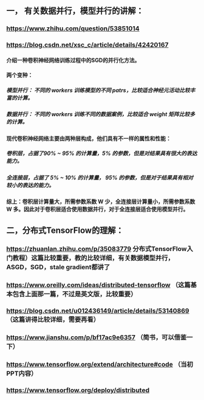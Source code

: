 ## 一， 有关数据并行，模型并行的讲解：
### https://www.zhihu.com/question/53851014
### https://blog.csdn.net/xsc_c/article/details/42420167
#### 介绍一种卷积神经网络训练过程中的SGD的并行化方法。
#### 两个变种：
##### 模型并行： 不同的 workers 训练模型的不同 patrs，比较适合神经元活动比较丰富的计算。
##### 数据并行： 不同的 workers 训练不同的数据案例，比较适合 weight 矩阵比较多的计算。
#### 现代卷积神经网络主要由两种层构成，他们具有不一样的属性和性能：
##### 卷积层，占据了90% ~ 95% 的计算量，5% 的参数，但是对结果具有很大的表达能力。
##### 全连接层，占据了 5% ~ 10% 的计算量， 95% 的参数，但是对于结果具有相对较小的表达的能力。
#### 综上：卷积层计算量大，所需参数系数 W 少，全连接层计算量小，所需参数系数 W 多。因此对于卷积层适合使用数据并行，对于全连接层适合使用模型并行。

## 二，分布式TensorFlow的理解：
### https://zhuanlan.zhihu.com/p/35083779 分布式TensorFlow入门教程）这篇比较重要，教的比较详细，有关数据模型并行，ASGD，SGD，stale gradient都讲了
### https://www.oreilly.com/ideas/distributed-tensorflow （这篇基本包含上面那一篇，不过是英文版，比较重要）
### https://blog.csdn.net/u012436149/article/details/53140869 （这篇讲得比较详细，需要再看）
### https://www.jianshu.com/p/bf17ac9e6357 （简书，可以借鉴一下）
### https://www.tensorflow.org/extend/architecture#code （当初PPT内容）
### https://www.tensorflow.org/deploy/distributed
